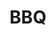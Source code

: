 ---
title: BBQ
crosslinks:
- smoking
- youtubefactsbot
- youtubot
- u_imguralbumbot
- livven
- grilling
- food
- iamveryculinary
- sousvide
- charcoal
- me_irl
- kansascity
- snackexchange
- mildlyvagina
- TexasBBQ
- misleadingthumbnails
- Jokes
- DIY
- shittyfoodporn
- slowcooking
---